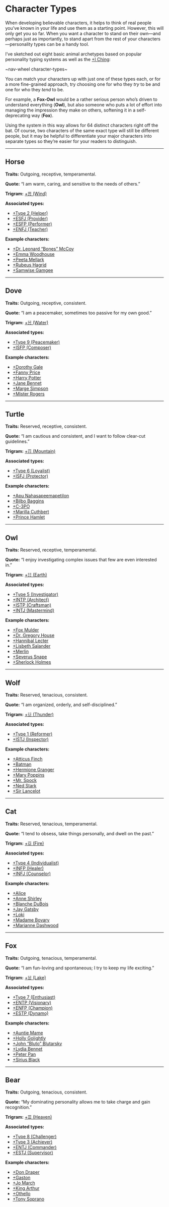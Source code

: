 # Character Types

When developing believable characters, it helps to think of real people you’ve known in your life and use them as a starting point. However, this will only get you so far. When you want a character to stand on their own—and perhaps just as importantly, to stand apart from the rest of your characters—personality types can be a handy tool.

I’ve sketched out eight basic animal archetypes based on popular personality typing systems as well as the [+I Ching](https://en.wikipedia.org/wiki/I_Ching):

~nav-wheel character-types~

You can match your characters up with just one of these types each, or for a more fine-grained approach, try choosing one for who they *try* to be and one for who they *tend* to be.

For example, a **Fox-Owl** would be a rather serious person who’s driven to understand everything (**Owl**), but also someone who puts a lot of effort into managing the impression they make on others, softening it in a self-deprecating way (**Fox**).

Using the system in this way allows for 64 distinct characters right off the bat. Of course, two characters of the same exact type will still be different people, but it may be helpful to differentiate your major characters into separate types so they’re easier for your readers to distinguish.

---

## Horse

**Traits:** Outgoing, receptive, temperamental.

**Quote:** “I am warm, caring, and sensitive to the needs of others.”

**Trigram:** [+&#9780; (Wind)](https://www.yijing.nl/trigrams/57-xun.html)

**Associated types:**

- [+Type 2 (Helper)](https://www.enneagraminstitute.com/type-2)
- [+ESFJ (Provider)](https://www.truity.com/personality-type/ESFJ)
- [+ESFP (Performer)](https://www.truity.com/personality-type/ESFP)
- [+ENFJ (Teacher)](https://www.truity.com/personality-type/ENFJ)

**Example characters:**

- [+Dr. Leonard “Bones” McCoy](https://en.wikipedia.org/wiki/)
- [+Emma Woodhouse](https://en.wikipedia.org/wiki/Emma_Woodhouse)
- [+Peeta Mellark](https://en.wikipedia.org/wiki/Peeta_Mellark)
- [+Rubeus Hagrid](https://en.wikipedia.org/wiki/Rubeus_Hagrid)
- [+Samwise Gamgee](https://en.wikipedia.org/wiki/Samwise_Gamgee)

---

## Dove

**Traits:** Outgoing, receptive, consistent.

**Quote:** “I am a peacemaker, sometimes too passive for my own good.”

**Trigram:** [+&#9781; (Water)](https://www.yijing.nl/trigrams/29-kan.html)

**Associated types:**

- [+Type 9 (Peacemaker)](https://www.enneagraminstitute.com/type-9)
- [+ISFP (Composer)](https://www.truity.com/personality-type/ISFP)

**Example characters:**

- [+Dorothy Gale](https://en.wikipedia.org/wiki/Dorothy_Gale)
- [+Fanny Price](https://en.wikipedia.org/wiki/Fanny_Price)
- [+Harry Potter](https://en.wikipedia.org/wiki/Harry_Potter)
- [+Jane Bennet](https://en.wikipedia.org/wiki/Bennet_family#Jane_Bennet)
- [+Marge Simpson](https://en.wikipedia.org/wiki/Marge_Simpson)
- [+Mister Rogers](https://en.wikipedia.org/wiki/Fred_Rogers)

---

## Turtle

**Traits:** Reserved, receptive, consistent.

**Quote:** “I am cautious and consistent, and I want to follow clear-cut guidelines.”

**Trigram:** [+&#9782; (Mountain)](https://www.yijing.nl/trigrams/52-gen.html)

**Associated types:**

- [+Type 6 (Loyalist)](https://www.enneagraminstitute.com/type-6)
- [+ISFJ (Protector)](https://www.truity.com/personality-type/ISFJ)

**Example characters:**

- [+Apu Nahasapeemapetilon](https://en.wikipedia.org/wiki/Apu_Nahasapeemapetilon)
- [+Bilbo Baggins](https://en.wikipedia.org/wiki/Bilbo_Baggins)
- [+C-3PO](https://en.wikipedia.org/wiki/C-3PO)
- [+Marilla Cuthbert](https://en.wikipedia.org/wiki/Anne_of_Green_Gables#Characters)
- [+Prince Hamlet](https://en.wikipedia.org/wiki/Prince_Hamlet)

---

## Owl

**Traits:** Reserved, receptive, temperamental.

**Quote:** “I enjoy investigating complex issues that few are even interested in.”

**Trigram:** [+&#9783; (Earth)](https://www.yijing.nl/trigrams/2-kun.html)

**Associated types:**

- [+Type 5 (Investigator)](https://www.enneagraminstitute.com/type-5)
- [+INTP (Architect)](https://www.truity.com/personality-type/INTP)
- [+ISTP (Craftsman)](https://www.truity.com/personality-type/ISTP)
- [+INTJ (Mastermind)](https://www.truity.com/personality-type/INTJ)

**Example characters:**

- [+Fox Mulder](https://en.wikipedia.org/wiki/Fox_Mulder)
- [+Dr. Gregory House](https://en.wikipedia.org/wiki/Gregory_House)
- [+Hannibal Lecter](https://en.wikipedia.org/wiki/Hannibal_Lecter)
- [+Lisbeth Salander](https://en.wikipedia.org/wiki/Lisbeth_Salander)
- [+Merlin](https://en.wikipedia.org/wiki/Merlin)
- [+Severus Snape](https://en.wikipedia.org/wiki/Severus_Snape)
- [+Sherlock Holmes](https://en.wikipedia.org/wiki/Sherlock_Holmes)

---

## Wolf

**Traits:** Reserved, tenacious, consistent.

**Quote:** “I am organized, orderly, and self-disciplined.”

**Trigram:** [+&#9779; (Thunder)](https://www.yijing.nl/trigrams/51-zhen.html)

**Associated types:**

- [+Type 1 (Reformer)](https://www.enneagraminstitute.com/type-1)
- [+ISTJ (Inspector)](https://www.truity.com/personality-type/ISTJ)

**Example characters:**

- [+Atticus Finch](https://en.wikipedia.org/wiki/Atticus_Finch)
- [+Batman](https://en.wikipedia.org/wiki/Batman)
- [+Hermione Granger](https://en.wikipedia.org/wiki/Hermione_Granger)
- [+Mary Poppins](https://en.wikipedia.org/wiki/Mary_Poppins_(character))
- [+Mr. Spock](https://en.wikipedia.org/wiki/Spock)
- [+Ned Stark](https://en.wikipedia.org/wiki/Ned_Stark)
- [+Sir Lancelot](https://en.wikipedia.org/wiki/Lancelot)

---

## Cat

**Traits:** Reserved, tenacious, temperamental.

**Quote:** “I tend to obsess, take things personally, and dwell on the past.”

**Trigram:** [+&#9778; (Fire)](https://www.yijing.nl/trigrams/30-li.html)

**Associated types:**

- [+Type 4 (Individualist)](https://www.enneagraminstitute.com/type-4)
- [+INFP (Healer)](https://www.truity.com/personality-type/INFP)
- [+INFJ (Counselor)](https://www.truity.com/personality-type/INFJ)

**Example characters:**

- [+Alice](https://en.wikipedia.org/wiki/Alice_(Alice%27s_Adventures_in_Wonderland))
- [+Anne Shirley](https://en.wikipedia.org/wiki/Anne_Shirley)
- [+Blanche DuBois](https://en.wikipedia.org/wiki/Blanche_DuBois)
- [+Jay Gatsby](https://en.wikipedia.org/wiki/Jay_Gatsby)
- [+Loki](https://en.wikipedia.org/wiki/Loki)
- [+Madame Bovary](https://en.wikipedia.org/wiki/Madame_Bovary)
- [+Marianne Dashwood](https://en.wikipedia.org/wiki/Marianne_Dashwood)

---

## Fox

**Traits:** Outgoing, tenacious, temperamental.

**Quote:** “I am fun-loving and spontaneous; I try to keep my life exciting.”

**Trigram:** [+&#9777; (Lake)](https://www.yijing.nl/trigrams/58-dui.html)

**Associated types:**

- [+Type 7 (Enthusiast)](https://www.enneagraminstitute.com/type-7)
- [+ENTP (Visionary)](https://www.truity.com/personality-type/ENTP)
- [+ENFP (Champion)](https://www.truity.com/personality-type/ENFP)
- [+ESTP (Dynamo)](https://www.truity.com/personality-type/ESTP)

**Example characters:**

- [+Auntie Mame](https://en.wikipedia.org/wiki/Auntie_Mame)
- [+Holly Golightly](https://en.wikipedia.org/wiki/Breakfast_at_Tiffany%27s_(novella))
- [+John “Bluto” Blutarsky](https://en.wikipedia.org/wiki/Animal_House)
- [+Lydia Bennet](https://en.wikipedia.org/wiki/Bennet_family#Lydia_Bennet)
- [+Peter Pan](https://en.wikipedia.org/wiki/Peter_Pan)
- [+Sirius Black](https://en.wikipedia.org/wiki/Sirius_Black)

---

## Bear

**Traits:** Outgoing, tenacious, consistent.

**Quote:** “My dominating personality allows me to take charge and gain recognition.”

**Trigram:** [+&#9776; (Heaven)](https://www.yijing.nl/trigrams/1-qian.html)

**Associated types:**

- [+Type 8 (Challenger)](https://www.enneagraminstitute.com/type-8)
- [+Type 3 (Achiever)](https://www.enneagraminstitute.com/type-3)
- [+ENTJ (Commander)](https://www.truity.com/personality-type/ENTJ)
- [+ESTJ (Supervisor)](https://www.truity.com/personality-type/ESTJ)

**Example characters:**

- [+Don Draper](https://en.wikipedia.org/wiki/Don_Draper)
- [+Gaston](https://en.wikipedia.org/wiki/Gaston_(Beauty_and_the_Beast))
- [+Jo March](https://en.wikipedia.org/wiki/Little_Women#Josephine_"Jo"_March)
- [+King Arthur](https://en.wikipedia.org/wiki/King_Arthur)
- [+Othello](https://en.wikipedia.org/wiki/Othello_(character))
- [+Tony Soprano](https://en.wikipedia.org/wiki/Tony_Soprano)
